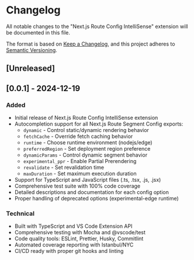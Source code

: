 # Changelog

All notable changes to the "Next.js Route Config IntelliSense" extension will be documented in this file.

The format is based on [Keep a Changelog](https://keepachangelog.com/en/1.0.0/),
and this project adheres to [Semantic Versioning](https://semver.org/spec/v2.0.0.html).

## [Unreleased]

## [0.0.1] - 2024-12-19

### Added
- Initial release of Next.js Route Config IntelliSense extension
- Autocompletion support for all Next.js Route Segment Config exports:
  - `dynamic` - Control static/dynamic rendering behavior
  - `fetchCache` - Override fetch caching behavior  
  - `runtime` - Choose runtime environment (nodejs/edge)
  - `preferredRegion` - Set deployment region preference
  - `dynamicParams` - Control dynamic segment behavior
  - `experimental_ppr` - Enable Partial Prerendering
  - `revalidate` - Set revalidation time
  - `maxDuration` - Set maximum execution duration
- Support for TypeScript and JavaScript files (.ts, .tsx, .js, .jsx)
- Comprehensive test suite with 100% code coverage
- Detailed descriptions and documentation for each config option
- Proper handling of deprecated options (experimental-edge runtime)

### Technical
- Built with TypeScript and VS Code Extension API
- Comprehensive testing with Mocha and @vscode/test
- Code quality tools: ESLint, Prettier, Husky, Commitlint
- Automated coverage reporting with Istanbul/NYC
- CI/CD ready with proper git hooks and linting 